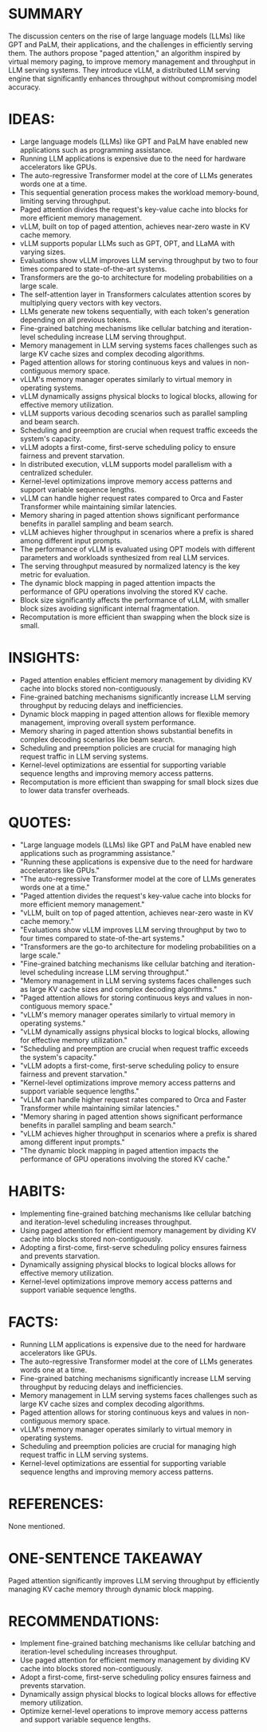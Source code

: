 # SUMMARY
The discussion centers on the rise of large language models (LLMs) like GPT and PaLM, their applications, and the challenges in efficiently serving them. The authors propose "paged attention," an algorithm inspired by virtual memory paging, to improve memory management and throughput in LLM serving systems. They introduce vLLM, a distributed LLM serving engine that significantly enhances throughput without compromising model accuracy.

# IDEAS:
- Large language models (LLMs) like GPT and PaLM have enabled new applications such as programming assistance.
- Running LLM applications is expensive due to the need for hardware accelerators like GPUs.
- The auto-regressive Transformer model at the core of LLMs generates words one at a time.
- This sequential generation process makes the workload memory-bound, limiting serving throughput.
- Paged attention divides the request's key-value cache into blocks for more efficient memory management.
- vLLM, built on top of paged attention, achieves near-zero waste in KV cache memory.
- vLLM supports popular LLMs such as GPT, OPT, and LLaMA with varying sizes.
- Evaluations show vLLM improves LLM serving throughput by two to four times compared to state-of-the-art systems.
- Transformers are the go-to architecture for modeling probabilities on a large scale.
- The self-attention layer in Transformers calculates attention scores by multiplying query vectors with key vectors.
- LLMs generate new tokens sequentially, with each token's generation depending on all previous tokens.
- Fine-grained batching mechanisms like cellular batching and iteration-level scheduling increase LLM serving throughput.
- Memory management in LLM serving systems faces challenges such as large KV cache sizes and complex decoding algorithms.
- Paged attention allows for storing continuous keys and values in non-contiguous memory space.
- vLLM's memory manager operates similarly to virtual memory in operating systems.
- vLLM dynamically assigns physical blocks to logical blocks, allowing for effective memory utilization.
- vLLM supports various decoding scenarios such as parallel sampling and beam search.
- Scheduling and preemption are crucial when request traffic exceeds the system's capacity.
- vLLM adopts a first-come, first-serve scheduling policy to ensure fairness and prevent starvation.
- In distributed execution, vLLM supports model parallelism with a centralized scheduler.
- Kernel-level optimizations improve memory access patterns and support variable sequence lengths.
- vLLM can handle higher request rates compared to Orca and Faster Transformer while maintaining similar latencies.
- Memory sharing in paged attention shows significant performance benefits in parallel sampling and beam search.
- vLLM achieves higher throughput in scenarios where a prefix is shared among different input prompts.
- The performance of vLLM is evaluated using OPT models with different parameters and workloads synthesized from real LLM services.
- The serving throughput measured by normalized latency is the key metric for evaluation.
- The dynamic block mapping in paged attention impacts the performance of GPU operations involving the stored KV cache.
- Block size significantly affects the performance of vLLM, with smaller block sizes avoiding significant internal fragmentation.
- Recomputation is more efficient than swapping when the block size is small.

# INSIGHTS:
- Paged attention enables efficient memory management by dividing KV cache into blocks stored non-contiguously.
- Fine-grained batching mechanisms significantly increase LLM serving throughput by reducing delays and inefficiencies.
- Dynamic block mapping in paged attention allows for flexible memory management, improving overall system performance.
- Memory sharing in paged attention shows substantial benefits in complex decoding scenarios like beam search.
- Scheduling and preemption policies are crucial for managing high request traffic in LLM serving systems.
- Kernel-level optimizations are essential for supporting variable sequence lengths and improving memory access patterns.
- Recomputation is more efficient than swapping for small block sizes due to lower data transfer overheads.

# QUOTES:
- "Large language models (LLMs) like GPT and PaLM have enabled new applications such as programming assistance."
- "Running these applications is expensive due to the need for hardware accelerators like GPUs."
- "The auto-regressive Transformer model at the core of LLMs generates words one at a time."
- "Paged attention divides the request's key-value cache into blocks for more efficient memory management."
- "vLLM, built on top of paged attention, achieves near-zero waste in KV cache memory."
- "Evaluations show vLLM improves LLM serving throughput by two to four times compared to state-of-the-art systems."
- "Transformers are the go-to architecture for modeling probabilities on a large scale."
- "Fine-grained batching mechanisms like cellular batching and iteration-level scheduling increase LLM serving throughput."
- "Memory management in LLM serving systems faces challenges such as large KV cache sizes and complex decoding algorithms."
- "Paged attention allows for storing continuous keys and values in non-contiguous memory space."
- "vLLM's memory manager operates similarly to virtual memory in operating systems."
- "vLLM dynamically assigns physical blocks to logical blocks, allowing for effective memory utilization."
- "Scheduling and preemption are crucial when request traffic exceeds the system's capacity."
- "vLLM adopts a first-come, first-serve scheduling policy to ensure fairness and prevent starvation."
- "Kernel-level optimizations improve memory access patterns and support variable sequence lengths."
- "vLLM can handle higher request rates compared to Orca and Faster Transformer while maintaining similar latencies."
- "Memory sharing in paged attention shows significant performance benefits in parallel sampling and beam search."
- "vLLM achieves higher throughput in scenarios where a prefix is shared among different input prompts."
- "The dynamic block mapping in paged attention impacts the performance of GPU operations involving the stored KV cache."

# HABITS:
- Implementing fine-grained batching mechanisms like cellular batching and iteration-level scheduling increases throughput.
- Using paged attention for efficient memory management by dividing KV cache into blocks stored non-contiguously.
- Adopting a first-come, first-serve scheduling policy ensures fairness and prevents starvation.
- Dynamically assigning physical blocks to logical blocks allows for effective memory utilization.
- Kernel-level optimizations improve memory access patterns and support variable sequence lengths.

# FACTS:
- Running LLM applications is expensive due to the need for hardware accelerators like GPUs.
- The auto-regressive Transformer model at the core of LLMs generates words one at a time.
- Fine-grained batching mechanisms significantly increase LLM serving throughput by reducing delays and inefficiencies.
- Memory management in LLM serving systems faces challenges such as large KV cache sizes and complex decoding algorithms.
- Paged attention allows for storing continuous keys and values in non-contiguous memory space.
- vLLM's memory manager operates similarly to virtual memory in operating systems.
- Scheduling and preemption policies are crucial for managing high request traffic in LLM serving systems.
- Kernel-level optimizations are essential for supporting variable sequence lengths and improving memory access patterns.

# REFERENCES:
None mentioned.

# ONE-SENTENCE TAKEAWAY
Paged attention significantly improves LLM serving throughput by efficiently managing KV cache memory through dynamic block mapping.

# RECOMMENDATIONS:
- Implement fine-grained batching mechanisms like cellular batching and iteration-level scheduling increases throughput.
- Use paged attention for efficient memory management by dividing KV cache into blocks stored non-contiguously.
- Adopt a first-come, first-serve scheduling policy ensures fairness and prevents starvation.
- Dynamically assign physical blocks to logical blocks allows for effective memory utilization.
- Optimize kernel-level operations to improve memory access patterns and support variable sequence lengths.